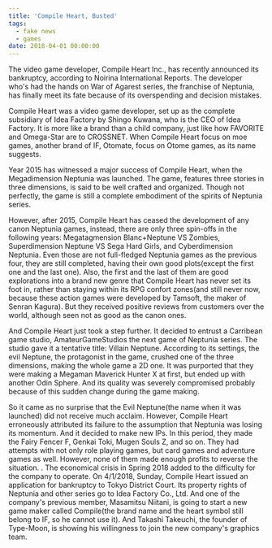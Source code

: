 ```yaml
---
title: 'Compile Heart, Busted'
tags:
  - fake news
  - games
date: 2018-04-01 00:00:00
---
```



The video game developer, Compile Heart Inc., has recently announced its bankruptcy, according to Noirina International Reports. The developer who's had the hands on War of Agarest series, the franchise of Neptunia, has finally meet its fate because of its overspending and decision mistakes.

Compile Heart was a video game developer, set up as the complete subsidiary of Idea Factory by Shingo Kuwana, who is the CEO of Idea Factory. It is more like a brand than a child company, just like how FAVORITE and Omega-Star are to CROSSNET. When Compile Heart focus on moe games, another brand of IF, Otomate, focus on Otome games, as its name suggests.

Year 2015 has witnessed a major success of Compile Heart, when the Megadimension Neptunia was launched. The game, features three stories in three dimensions, is said to be well crafted and organized. Though not perfectly, the game is still a complete embodiment of the spirits of Neptunia series.

However, after 2015, Compile Heart has ceased the development of any canon Neptunia games, instead, there are only three spin-offs in the following years: Megatagmension Blanc+Neptune VS Zombies, Superdimension Neptune VS Sega Hard Girls, and Cyberdimension Neptunia. Even those are not full-fledged Neptunia games as the previous four, they are still completed, having their own good plots(except the first one and the last one). Also, the first and the last of them are good explorations into a brand new genre that Compile Heart has never set its foot in, rather than staying within its RPG confort zones(and still never now, because these action games were developed by Tamsoft, the maker of Senran Kagura). But they received positive reviews from customers over the world, although seen not as good as the canon ones.

And Compile Heart just took a step further. It decided to entrust a Carribean game studio, AmateurGameStudios the next game of Neptunia series. The studio gave it a tentative title: Villain Neptune. According to its settings, the evil Neptune, the protagonist in the game, crushed one of the three dimensions, making the whole game a 2D one. It was purported that they were making a Megaman Maverick Hunter X at first, but ended up with another Odin Sphere. And its quality was severely compromised probably because of this sudden change during the game making.

So it came as no surprise that the Evil Neptune(the name when it was launched) did not receive much acclaim. However, Compile Heart erroneously attributed its failure to the assumption that Neptunia was losing its momentum. And it decided to make new IPs. In this period, they made the Fairy Fencer F, Genkai Toki, Mugen Souls Z, and so on. They had attempts with not only role playing games, but card games and adventure games as well. However, none of them made enough profits to reverse the situation.
.
The economical crisis in Spring 2018 added to the difficulty for the company to operate. On 4/1/2018, Sunday, Compile Heart issued an application for bankruptcy to Tokyo District Court. Its property rights of Neptunia and other series go to Idea Factory Co., Ltd. And one of the company's previous member, Masamitsu Niitani, is going to start a new game maker called Compile(the brand name and the heart symbol still belong to IF, so he cannot use it). And Takashi Takeuchi, the founder of Type-Moon, is showing his willingness to join the new company's graphics team.
